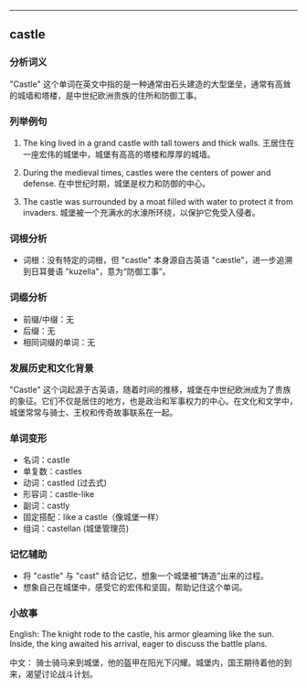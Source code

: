 
---------------
## castle
### 分析词义
"Castle" 这个单词在英文中指的是一种通常由石头建造的大型堡垒，通常有高耸的城墙和塔楼，是中世纪欧洲贵族的住所和防御工事。

### 列举例句
1. The king lived in a grand castle with tall towers and thick walls.
   王居住在一座宏伟的城堡中，城堡有高高的塔楼和厚厚的城墙。

2. During the medieval times, castles were the centers of power and defense.
   在中世纪时期，城堡是权力和防御的中心。

3. The castle was surrounded by a moat filled with water to protect it from invaders.
   城堡被一个充满水的水濠所环绕，以保护它免受入侵者。

### 词根分析
- 词根：没有特定的词根，但 "castle" 本身源自古英语 "cæstle"，进一步追溯到日耳曼语 "kuzella"，意为“防御工事”。

### 词缀分析
- 前缀/中缀：无
- 后缀：无
- 相同词缀的单词：无

### 发展历史和文化背景
"Castle" 这个词起源于古英语，随着时间的推移，城堡在中世纪欧洲成为了贵族的象征。它们不仅是居住的地方，也是政治和军事权力的中心。在文化和文学中，城堡常常与骑士、王权和传奇故事联系在一起。

### 单词变形
- 名词：castle
- 单复数：castles
- 动词：castled (过去式)
- 形容词：castle-like
- 副词：castly
- 固定搭配：like a castle（像城堡一样）
- 组词：castellan (城堡管理员)

### 记忆辅助
- 将 "castle" 与 "cast" 结合记忆，想象一个城堡被“铸造”出来的过程。
- 想象自己在城堡中，感受它的宏伟和坚固，帮助记住这个单词。

### 小故事
English:
The knight rode to the castle, his armor gleaming like the sun. Inside, the king awaited his arrival, eager to discuss the battle plans.

中文：
骑士骑马来到城堡，他的盔甲在阳光下闪耀。城堡内，国王期待着他的到来，渴望讨论战斗计划。

